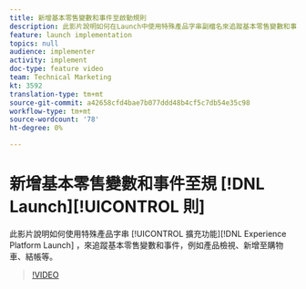 ```yaml
---
title: 新增基本零售變數和事件至啟動規則
description: 此影片說明如何在Launch中使用特殊產品字串副檔名來追蹤基本零售變數和事件，例如產品檢視、新增至購物車、結帳等。
feature: launch implementation
topics: null
audience: implementer
activity: implement
doc-type: feature video
team: Technical Marketing
kt: 3592
translation-type: tm+mt
source-git-commit: a42658cfd4bae7b077ddd48b4cf5c7db54e35c98
workflow-type: tm+mt
source-wordcount: '78'
ht-degree: 0%

---
```



# 新增基本零售變數和事件至規 [!DNL Launch][!UICONTROL 則]

此影片說明如何使用特殊產品字串 [!UICONTROL 擴充功能][!DNL Experience Platform Launch] ，來追蹤基本零售變數和事件，例如產品檢視、新增至購物車、結帳等。

>[!VIDEO](https://video.tv.adobe.com/v/28763/?quality=12)
